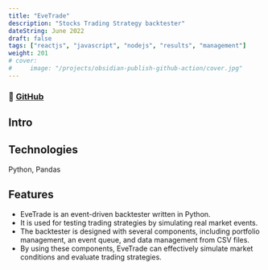 ```yaml
---
title: "EveTrade"
description: "Stocks Trading Strategy backtester"
dateString: June 2022
draft: false
tags: ["reactjs", "javascript", "nodejs", "results", "management"]
weight: 201
# cover:
#     image: "/projects/obsidian-publish-github-action/cover.jpg"
---
```


### 🔗 [GitHub](https://github.com/mak2002/EveTrade)

## Intro



## Technologies

Python, Pandas

## Features

- EveTrade is an event-driven backtester written in Python.
- It is used for testing trading strategies by simulating real market events.
- The backtester is designed with several components, including portfolio management, an event queue, and data management from CSV files.
- By using these components, EveTrade can effectively simulate market conditions and evaluate trading strategies.